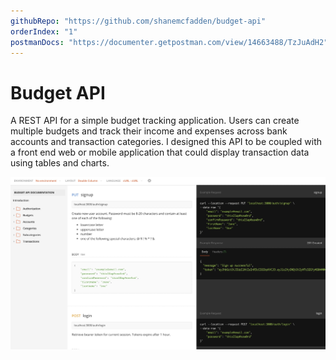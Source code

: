 ```yaml
---
githubRepo: "https://github.com/shanemcfadden/budget-api"
orderIndex: "1"
postmanDocs: "https://documenter.getpostman.com/view/14663488/TzJuAdH2"
---
```


# Budget API

A REST API for a simple budget tracking application. Users can create multiple budgets and track their income and expenses across bank accounts and transaction categories. I designed this API to be coupled with a front end web or mobile application that could display transaction data using tables and charts.

[![Budget API Documentation](../images/budgetAPIScreenshot.jpg)](https://documenter.getpostman.com/view/14663488/TzJuAdH2)

